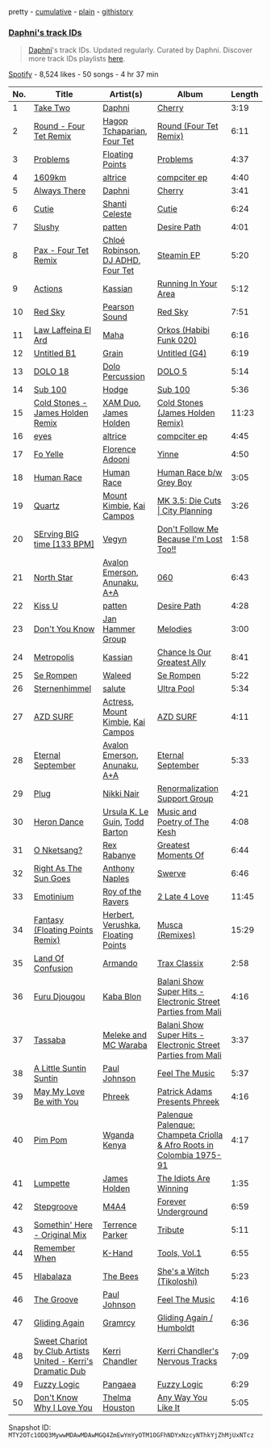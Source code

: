 pretty - [cumulative](/playlists/cumulative/37i9dQZF1DWTQHB0vBt1AG.md) - [plain](/playlists/plain/37i9dQZF1DWTQHB0vBt1AG) - [githistory](https://github.githistory.xyz/mackorone/spotify-playlist-archive/blob/main/playlists/plain/37i9dQZF1DWTQHB0vBt1AG)

### [Daphni's track IDs](https://open.spotify.com/playlist/37i9dQZF1DWTQHB0vBt1AG)

> <a href="spotify:artist:4nhvb6x9ZhPiYCzrHDNia9">Daphni</a>'s track IDs\. Updated regularly\. Curated by Daphni\. Discover more track IDs playlists <a href="spotify:genre:track\_id">here</a>.

[Spotify](https://open.spotify.com/user/spotify) - 8,524 likes - 50 songs - 4 hr 37 min

| No. | Title | Artist(s) | Album | Length |
|---|---|---|---|---|
| 1 | [Take Two](https://open.spotify.com/track/4g8jAI4REmgqoE9aDZwFZi) | [Daphni](https://open.spotify.com/artist/4nhvb6x9ZhPiYCzrHDNia9) | [Cherry](https://open.spotify.com/album/0cmEfkFvLVgKhLIUgGhRG5) | 3:19 |
| 2 | [Round \- Four Tet Remix](https://open.spotify.com/track/3FUptqHT3emharPqgXuJlu) | [Hagop Tchaparian](https://open.spotify.com/artist/14hI6ZlrKB6X81Y046P2MW), [Four Tet](https://open.spotify.com/artist/7Eu1txygG6nJttLHbZdQOh) | [Round \(Four Tet Remix\)](https://open.spotify.com/album/79TF51ZhHMglJ92YQ82J4F) | 6:11 |
| 3 | [Problems](https://open.spotify.com/track/1UERuR9hjz9GM609JIjtGx) | [Floating Points](https://open.spotify.com/artist/2AR42Ur9PcchQDtEdwkv4L) | [Problems](https://open.spotify.com/album/1aA9qnJT9NtySZA16RHkCD) | 4:37 |
| 4 | [1609km](https://open.spotify.com/track/267ubKb59rQ1g92WvDIYRl) | [altrice](https://open.spotify.com/artist/44lQJ512fu8nW7pa1FRmDF) | [compciter ep](https://open.spotify.com/album/2qTXiZXOqTEwwfcAVo76bR) | 4:40 |
| 5 | [Always There](https://open.spotify.com/track/0vq5vqbGfNydG2XaSBVRxx) | [Daphni](https://open.spotify.com/artist/4nhvb6x9ZhPiYCzrHDNia9) | [Cherry](https://open.spotify.com/album/0cmEfkFvLVgKhLIUgGhRG5) | 3:41 |
| 6 | [Cutie](https://open.spotify.com/track/4JdUdTVkEDNFZtzyW8hBZH) | [Shanti Celeste](https://open.spotify.com/artist/3CkM2290WOa2ESzhlu5mzM) | [Cutie](https://open.spotify.com/album/0xhMSimANUFkwXpS5n1HSl) | 6:24 |
| 7 | [Slushy](https://open.spotify.com/track/7lfStwj48yuU2vYBbxgGaL) | [patten](https://open.spotify.com/artist/1ld2Kfp4s2LHg94Lby403n) | [Desire Path](https://open.spotify.com/album/3MpIP95ZEPbM3CO5ZQbqkB) | 4:01 |
| 8 | [Pax \- Four Tet Remix](https://open.spotify.com/track/3Pl95ENb22SyQA0ATuV7M3) | [Chloé Robinson](https://open.spotify.com/artist/0Qpm94Bbsi44jMAXg0cI66), [DJ ADHD](https://open.spotify.com/artist/7hOtK8fa4BkYO3CvLMpZCo), [Four Tet](https://open.spotify.com/artist/7Eu1txygG6nJttLHbZdQOh) | [Steamin EP](https://open.spotify.com/album/0JnuWdbsS3j4NZByEybO2R) | 5:20 |
| 9 | [Actions](https://open.spotify.com/track/1619vtTOWigTxoK9FyezDU) | [Kassian](https://open.spotify.com/artist/4w6VhlUuzrUoJ5NbCpefXx) | [Running In Your Area](https://open.spotify.com/album/6QPdEKgRbhnyQRvEAhqP6k) | 5:12 |
| 10 | [Red Sky](https://open.spotify.com/track/7oEWZNifk5RQqwVIsjUuH4) | [Pearson Sound](https://open.spotify.com/artist/3lN70MoiO9u6b95CsTeB1J) | [Red Sky](https://open.spotify.com/album/2Oz5O25E8HxRr9zmRgFjj9) | 7:51 |
| 11 | [Law Laffeina El Ard](https://open.spotify.com/track/5fHwOPiyJ6fIMuJXN0kQfR) | [Maha](https://open.spotify.com/artist/18LWSRqUjdqlSaAD79HS4H) | [Orkos \(Habibi Funk 020\)](https://open.spotify.com/album/5B9zL3p7v0C63XsK1Can7P) | 6:16 |
| 12 | [Untitled B1](https://open.spotify.com/track/59EmID80R4hu0n7UPyzOT4) | [Grain](https://open.spotify.com/artist/2I8gU6pYwm3ClSnkWa5Bxv) | [Untitled \(G4\)](https://open.spotify.com/album/0kEj3KACvjPGJDg41xYaBP) | 6:19 |
| 13 | [DOLO 18](https://open.spotify.com/track/3LOYISEFrXxmIRTwgeD2yK) | [Dolo Percussion](https://open.spotify.com/artist/5FqcBM8zqtOBgofGNm2Ij9) | [DOLO 5](https://open.spotify.com/album/3Fxr8l876K9G5PKslxDEy5) | 5:14 |
| 14 | [Sub 100](https://open.spotify.com/track/1rovlrodNYK4yxleJFfwjq) | [Hodge](https://open.spotify.com/artist/2oLMqtx0PbqCXJDXs5lRvA) | [Sub 100](https://open.spotify.com/album/7difwqSW4SunSEk9n3gVvd) | 5:36 |
| 15 | [Cold Stones \- James Holden Remix](https://open.spotify.com/track/70WlQKVZ69JRYMmwCLyav7) | [XAM Duo](https://open.spotify.com/artist/4gkMjhOHSgudaN161imvTQ), [James Holden](https://open.spotify.com/artist/15e0X6NuMsVuHi7AZhcfyI) | [Cold Stones \(James Holden Remix\)](https://open.spotify.com/album/451e5h6dw72kPMmAGzhH7h) | 11:23 |
| 16 | [eyes](https://open.spotify.com/track/6ta6XtdfsKqvjmeOEvfnmg) | [altrice](https://open.spotify.com/artist/44lQJ512fu8nW7pa1FRmDF) | [compciter ep](https://open.spotify.com/album/2qTXiZXOqTEwwfcAVo76bR) | 4:45 |
| 17 | [Fo Yelle](https://open.spotify.com/track/4RkI4CG4UsoqwTHvzNX9ej) | [Florence Adooni](https://open.spotify.com/artist/4804FMh4N7pndfmQsS904u) | [Yinne](https://open.spotify.com/album/20IyNOvavcbkP4uTUWAFIP) | 4:50 |
| 18 | [Human Race](https://open.spotify.com/track/2DBr4d82hDGMr13smygEBj) | [Human Race](https://open.spotify.com/artist/3xPRqzkCilihoKpF9OzzRn) | [Human Race b/w Grey Boy](https://open.spotify.com/album/2MQtrrmGaJ4ItjcyqidCX3) | 3:05 |
| 19 | [Quartz](https://open.spotify.com/track/5DFWa5hGaadJ4tOqPUQ87o) | [Mount Kimbie](https://open.spotify.com/artist/3NUtpWpGDoffm3RCGhSHtl), [Kai Campos](https://open.spotify.com/artist/0ud7Vcl9BBEoOVwoWDqXIH) | [MK 3.5: Die Cuts \| City Planning](https://open.spotify.com/album/5s6aGKI2wpPxegrhLXmGIG) | 3:26 |
| 20 | [SErving BIG time \[133 BPM\]](https://open.spotify.com/track/7Gnz78yCUlW1Hkxn1kEsFa) | [Vegyn](https://open.spotify.com/artist/5iUnvXddCpOrbWKm7QMr6o) | [Don't Follow Me Because I'm Lost Too!!](https://open.spotify.com/album/1kPXMfD3dMb8G7PCnP4af4) | 1:58 |
| 21 | [North Star](https://open.spotify.com/track/3rvp7TBddkCytpmqmlvb55) | [Avalon Emerson](https://open.spotify.com/artist/4yrO1N273PlTaixa4BNwBz), [Anunaku](https://open.spotify.com/artist/0dAzvKzbG3tMwFeWkjgHrZ), [A+A](https://open.spotify.com/artist/68bLkhHI4bzw9ZXfmhwLwN) | [060](https://open.spotify.com/album/0DTLz5YGbyEjQ0RyHtXaVA) | 6:43 |
| 22 | [Kiss U](https://open.spotify.com/track/0Y0jY17JhwFMMk3wpwGOW3) | [patten](https://open.spotify.com/artist/1ld2Kfp4s2LHg94Lby403n) | [Desire Path](https://open.spotify.com/album/3MpIP95ZEPbM3CO5ZQbqkB) | 4:28 |
| 23 | [Don't You Know](https://open.spotify.com/track/3T37jKtvQzNExmz3DuQNoz) | [Jan Hammer Group](https://open.spotify.com/artist/1LkRvd0mF7sh56nyibirHw) | [Melodies](https://open.spotify.com/album/5Td0PdkKDdr2wjOuZELiE8) | 3:00 |
| 24 | [Metropolis](https://open.spotify.com/track/1g75blbFDE059Cm2oVJSTj) | [Kassian](https://open.spotify.com/artist/4w6VhlUuzrUoJ5NbCpefXx) | [Chance Is Our Greatest Ally](https://open.spotify.com/album/29w6ogTuGobiDT2FRNPs2H) | 8:41 |
| 25 | [Se Rompen](https://open.spotify.com/track/7e8l7wpK6qow08gSoNxtcK) | [Waleed](https://open.spotify.com/artist/4WjyuUryzJgs8GukH5BZjs) | [Se Rompen](https://open.spotify.com/album/2xwO3JeOSSCSwFWwNkmP4O) | 5:22 |
| 26 | [Sternenhimmel](https://open.spotify.com/track/3AgxA72o5Sst6WrlbxOBah) | [salute](https://open.spotify.com/artist/1np8xozf7ATJZDi9JX8Dx5) | [Ultra Pool](https://open.spotify.com/album/1Ao4MJ2GKDgYs6XYgv1aBq) | 5:34 |
| 27 | [AZD SURF](https://open.spotify.com/track/15RXHgm7esKYvPcHGTelUI) | [Actress](https://open.spotify.com/artist/3bg5rmICvmA8dmYVAdKGYH), [Mount Kimbie](https://open.spotify.com/artist/3NUtpWpGDoffm3RCGhSHtl), [Kai Campos](https://open.spotify.com/artist/0ud7Vcl9BBEoOVwoWDqXIH) | [AZD SURF](https://open.spotify.com/album/4vorYlWcWYeKPGIf1OIFUR) | 4:11 |
| 28 | [Eternal September](https://open.spotify.com/track/3Vpn6xh4JmtryjRp80Krqh) | [Avalon Emerson](https://open.spotify.com/artist/4yrO1N273PlTaixa4BNwBz), [Anunaku](https://open.spotify.com/artist/0dAzvKzbG3tMwFeWkjgHrZ), [A+A](https://open.spotify.com/artist/68bLkhHI4bzw9ZXfmhwLwN) | [Eternal September](https://open.spotify.com/album/0dEWqk9rBnxsDMccGmZRQs) | 5:33 |
| 29 | [Plug](https://open.spotify.com/track/0xukmTIt2K2xmMPO7RpEcm) | [Nikki Nair](https://open.spotify.com/artist/27JCep1zDO3K8GY50trDo6) | [Renormalization Support Group](https://open.spotify.com/album/2JChtxG4le5ePeCOGgBngg) | 4:21 |
| 30 | [Heron Dance](https://open.spotify.com/track/6l00RwI1yq7Q8Hyca3zxzK) | [Ursula K\. Le Guin](https://open.spotify.com/artist/3hRkdmBB1EvPmixg8PYgAr), [Todd Barton](https://open.spotify.com/artist/4Yv2aRFFHcNIEkGibaVJUO) | [Music and Poetry of The Kesh](https://open.spotify.com/album/6yKhcghtEpS8fvW6SSdd6d) | 4:08 |
| 31 | [O Nketsang?](https://open.spotify.com/track/3OjDd5JzGhYcxu0aORQKxk) | [Rex Rabanye](https://open.spotify.com/artist/59gjiT7gAiwtlNIR3KbgZD) | [Greatest Moments Of](https://open.spotify.com/album/1QQCKEDkhxEPsr4e0z65YO) | 6:44 |
| 32 | [Right As The Sun Goes](https://open.spotify.com/track/1rrH8f3Ji0Ol6z7hUpyTSL) | [Anthony Naples](https://open.spotify.com/artist/20bB5IFRjHw1EIAHvZ3tgd) | [Swerve](https://open.spotify.com/album/3YS8gpsP9zsgvWv9zsSNOg) | 6:46 |
| 33 | [Emotinium](https://open.spotify.com/track/2dXBGKusFEVysXoBhv9hmZ) | [Roy of the Ravers](https://open.spotify.com/artist/1ZUMNqd7GkMq58qxvEzRSo) | [2 Late 4 Love](https://open.spotify.com/album/33kFSPu2d9DxTArFZ5NKeM) | 11:45 |
| 34 | [Fantasy \(Floating Points Remix\)](https://open.spotify.com/track/4RQyoVhwhBCqBxyAUbdFmk) | [Herbert](https://open.spotify.com/artist/6wXFUcaG7779tb1Ok72GBn), [Verushka](https://open.spotify.com/artist/5StY3t09rFBGADeZbkVyOC), [Floating Points](https://open.spotify.com/artist/2AR42Ur9PcchQDtEdwkv4L) | [Musca \(Remixes\)](https://open.spotify.com/album/0xA0LmJkhEp0ARH1CeCku1) | 15:29 |
| 35 | [Land Of Confusion](https://open.spotify.com/track/7o266LwHT9ITAHO8EJ4ETH) | [Armando](https://open.spotify.com/artist/6JuRhSfY164psE7nZIXw53) | [Trax Classix](https://open.spotify.com/album/1wrnRD0sIEcAvmpaW4QEHv) | 2:58 |
| 36 | [Furu Djougou](https://open.spotify.com/track/2cdJBO7MCy4nvthEFcueqm) | [Kaba Blon](https://open.spotify.com/artist/3LOLZ74N22a2Inn6XWL17Z) | [Balani Show Super Hits \- Electronic Street Parties from Mali](https://open.spotify.com/album/7x1et2nWj52a343dHvTr5T) | 4:16 |
| 37 | [Tassaba](https://open.spotify.com/track/4vvmN4YbWalseui8EGcuxS) | [Meleke and MC Waraba](https://open.spotify.com/artist/1omfJaYvf4yatOLILIcKU0) | [Balani Show Super Hits \- Electronic Street Parties from Mali](https://open.spotify.com/album/7x1et2nWj52a343dHvTr5T) | 3:37 |
| 38 | [A Little Suntin Suntin](https://open.spotify.com/track/5LpQBcRooC7Ig5SomUO7Qf) | [Paul Johnson](https://open.spotify.com/artist/4BqZuFqHJ8CLn3ig0f1m0G) | [Feel The Music](https://open.spotify.com/album/3R38w0nQOzuI5mcGPNivxm) | 5:37 |
| 39 | [May My Love Be with You](https://open.spotify.com/track/2ndYw6KAVSOfpgC0iMMHvv) | [Phreek](https://open.spotify.com/artist/64OqXmvvBIwJjwQRdTMJqE) | [Patrick Adams Presents Phreek](https://open.spotify.com/album/7s1Y0t5DxpVswiSWAhU88L) | 4:16 |
| 40 | [Pim Pom](https://open.spotify.com/track/5NyPUkmSjA4K8OXfGlqt6i) | [Wganda Kenya](https://open.spotify.com/artist/6svnFatzuDJZKCWIK6edka) | [Palenque Palenque: Champeta Criolla & Afro Roots in Colombia 1975\-91](https://open.spotify.com/album/1gXeomyVC17Y26UmWP5ugy) | 4:17 |
| 41 | [Lumpette](https://open.spotify.com/track/0jo1gFzGI5gw1jEpLMsXTz) | [James Holden](https://open.spotify.com/artist/15e0X6NuMsVuHi7AZhcfyI) | [The Idiots Are Winning](https://open.spotify.com/album/2AoS2OI3y6wHDeZ5KfSw13) | 1:35 |
| 42 | [Stepgroove](https://open.spotify.com/track/0KbPpl8xZWjeP50HztwBgG) | [M4A4](https://open.spotify.com/artist/6r6Bo3WK3Dm28xUMipFF8E) | [Forever Underground](https://open.spotify.com/album/7lhRDj3wp6I1bw6ifIE0rk) | 6:59 |
| 43 | [Somethin' Here \- Original Mix](https://open.spotify.com/track/6dQdvxqOiLemHzrEUXQ4zz) | [Terrence Parker](https://open.spotify.com/artist/4hXZQPceQIf654OSomVXOs) | [Tribute](https://open.spotify.com/album/7CSU7E3rayRXcS2DJExj79) | 5:11 |
| 44 | [Remember When](https://open.spotify.com/track/4HUdOergB6uBFP87FXKEb4) | [K\-Hand](https://open.spotify.com/artist/0qWuk2qgRK2HNKYxqbIn5G) | [Tools, Vol.1](https://open.spotify.com/album/5FMIn9U2yEA6a087MTd6ox) | 6:55 |
| 45 | [Hlabalaza](https://open.spotify.com/track/3vpdeKbEjRQildGqaUMLut) | [The Bees](https://open.spotify.com/artist/7hNz2UypuRHP6H4gitUILJ) | [She's a Witch \(Tikoloshi\)](https://open.spotify.com/album/2iuHTQQ9Th87ikH1HSuFMJ) | 5:23 |
| 46 | [The Groove](https://open.spotify.com/track/1vBu0aTKBIbTo7TnMeW0Yo) | [Paul Johnson](https://open.spotify.com/artist/4BqZuFqHJ8CLn3ig0f1m0G) | [Feel The Music](https://open.spotify.com/album/3R38w0nQOzuI5mcGPNivxm) | 4:16 |
| 47 | [Gliding Again](https://open.spotify.com/track/7058YTwSeVovkFLkfT4G46) | [Gramrcy](https://open.spotify.com/artist/7a3X8KBiTfkloCTu0i3aXA) | [Gliding Again / Humboldt](https://open.spotify.com/album/4y3MYEatY1MjzUVrJHG8tm) | 6:36 |
| 48 | [Sweet Chariot by Club Artists United \- Kerri's Dramatic Dub](https://open.spotify.com/track/1TgGNg68IZbM76lqDRr58P) | [Kerri Chandler](https://open.spotify.com/artist/7nqpEU6DCHkNtK1bYsyS3W) | [Kerri Chandler's Nervous Tracks](https://open.spotify.com/album/0VBC5IHz4wNedZsjVz6J4m) | 7:09 |
| 49 | [Fuzzy Logic](https://open.spotify.com/track/4ubDv9q3yVbbGAoz9ZGRoh) | [Pangaea](https://open.spotify.com/artist/08Z0yhWGksNk3wceqlCeGE) | [Fuzzy Logic](https://open.spotify.com/album/68wP91Oeg2JGajy5rOpFze) | 6:29 |
| 50 | [Don't Know Why I Love You](https://open.spotify.com/track/2AvnRpYc8XlCC3luxrp8NA) | [Thelma Houston](https://open.spotify.com/artist/3sgUnR8TF35euWEV07RPyO) | [Any Way You Like It](https://open.spotify.com/album/0TZTsaJOuNHsXwC2Ox2K19) | 5:05 |

Snapshot ID: `MTY2OTc1ODQ3MywwMDAwMDAwMGQ4ZmEwYmYyOTM1OGFhNDYxNzcyNThkYjZhMjUxNTcz`
